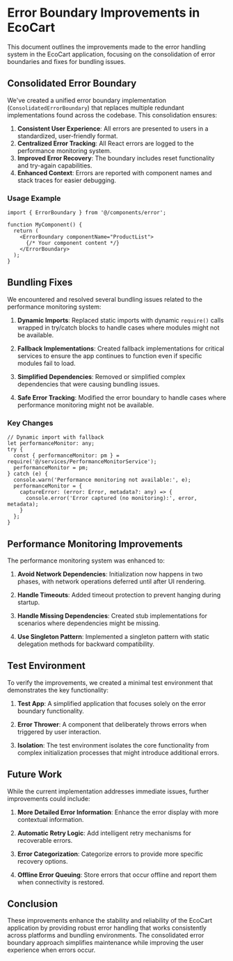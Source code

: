 # Error Boundary Improvements in EcoCart

This document outlines the improvements made to the error handling system in the EcoCart application, focusing on the consolidation of error boundaries and fixes for bundling issues.

## Consolidated Error Boundary

We've created a unified error boundary implementation (`ConsolidatedErrorBoundary`) that replaces multiple redundant implementations found across the codebase. This consolidation ensures:

1. **Consistent User Experience**: All errors are presented to users in a standardized, user-friendly format.
2. **Centralized Error Tracking**: All React errors are logged to the performance monitoring system.
3. **Improved Error Recovery**: The boundary includes reset functionality and try-again capabilities.
4. **Enhanced Context**: Errors are reported with component names and stack traces for easier debugging.

### Usage Example

```tsx
import { ErrorBoundary } from '@/components/error';

function MyComponent() {
  return (
    <ErrorBoundary componentName="ProductList">
      {/* Your component content */}
    </ErrorBoundary>
  );
}
```

## Bundling Fixes

We encountered and resolved several bundling issues related to the performance monitoring system:

1. **Dynamic Imports**: Replaced static imports with dynamic `require()` calls wrapped in try/catch blocks to handle cases where modules might not be available.

2. **Fallback Implementations**: Created fallback implementations for critical services to ensure the app continues to function even if specific modules fail to load.

3. **Simplified Dependencies**: Removed or simplified complex dependencies that were causing bundling issues.

4. **Safe Error Tracking**: Modified the error boundary to handle cases where performance monitoring might not be available.

### Key Changes

```tsx
// Dynamic import with fallback
let performanceMonitor: any;
try {
  const { performanceMonitor: pm } = require('@/services/PerformanceMonitorService');
  performanceMonitor = pm;
} catch (e) {
  console.warn('Performance monitoring not available:', e);
  performanceMonitor = {
    captureError: (error: Error, metadata?: any) => {
      console.error('Error captured (no monitoring):', error, metadata);
    }
  };
}
```

## Performance Monitoring Improvements

The performance monitoring system was enhanced to:

1. **Avoid Network Dependencies**: Initialization now happens in two phases, with network operations deferred until after UI rendering.

2. **Handle Timeouts**: Added timeout protection to prevent hanging during startup.

3. **Handle Missing Dependencies**: Created stub implementations for scenarios where dependencies might be missing.

4. **Use Singleton Pattern**: Implemented a singleton pattern with static delegation methods for backward compatibility.

## Test Environment

To verify the improvements, we created a minimal test environment that demonstrates the key functionality:

1. **Test App**: A simplified application that focuses solely on the error boundary functionality.

2. **Error Thrower**: A component that deliberately throws errors when triggered by user interaction.

3. **Isolation**: The test environment isolates the core functionality from complex initialization processes that might introduce additional errors.

## Future Work

While the current implementation addresses immediate issues, further improvements could include:

1. **More Detailed Error Information**: Enhance the error display with more contextual information.

2. **Automatic Retry Logic**: Add intelligent retry mechanisms for recoverable errors.

3. **Error Categorization**: Categorize errors to provide more specific recovery options.

4. **Offline Error Queuing**: Store errors that occur offline and report them when connectivity is restored.

## Conclusion

These improvements enhance the stability and reliability of the EcoCart application by providing robust error handling that works consistently across platforms and bundling environments. The consolidated error boundary approach simplifies maintenance while improving the user experience when errors occur. 